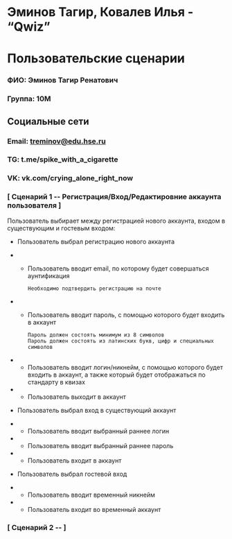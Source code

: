 # Эминов Тагир, Ковалев Илья - “Qwiz”

# Пользовательские сценарии

### ФИО:    Эминов Тагир Ренатович
### Группа:	10М

## Социальные сети
### Email:  treminov@edu.hse.ru
### TG:		t.me/spike_with_a_cigarette
### VK:		vk.com/crying_alone_right_now

### [ Сценарий 1 -- Регистрация/Вход/Редактировние аккаунта пользователя ]

Пользователь выбирает между регистрацией нового аккаунта, входом в существующим и гостевым входом:

* Пользователь выбрал регистрацию нового аккаунта
* * Пользователь вводит email, по которому будет совершаться аунтификация
    
        Необходимо подтвердить регистрацию на почте

* * Пользователь вводит пароль, с помощью которого будет входить в аккаунт

        Пароль должен состоять минимум из 8 символов
        Пароль должен состоять из латинских букв, цифр и специальных символов

* * Пользователь вводит логин/никнейм, с помощью которого будет входить в аккаунт, а также который будет отображаться по стандарту в квизах
* * Пользователь выходит в аккаунт


* Пользователь выбрал вход в существующий аккаунт
* * Пользователь вводит выбранный раннее логин
* * Пользователь вводит выбранный раннее пароль
* * Пользователь входит в аккаунт


* Пользователь выбрал гостевой вход
* * Пользователь вводит временный никнейм
* * Пользователь входит во временный аккаунт


### [ Сценарий 2 --  ]
